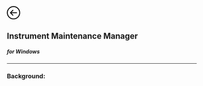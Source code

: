 <a href="index">
<img src="images/back.png" alt="Back" height="35" width="35">
</a>

## Instrument Maintenance Manager

##### for Windows
---
### Background:

